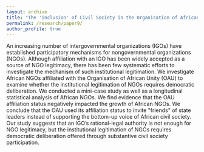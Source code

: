```yaml
---
layout: archive
title: "The 'Inclusion' of Civil Society in the Organisation of African Unity"
permalink: /research/paper9/
author_profile: true
---
```


An increasing number of intergovernmental organizations (IGOs) have established participatory mechanisms for nongovernmental organizations (NGOs). Although affiliation with an IGO has been widely accepted as a source of NGO legitimacy, there has been few systematic efforts to investigate the mechanism of such institutional legitimation. We investigate African NGOs affiliated with the Organisation of African Unity (OAU) to examine whether the institutional legitimation of NGOs requires democratic deliberation. We conducted a mini-case study as well as a longitudinal statistical analysis of African NGOs. We find evidence that the OAU affiliation status negatively impacted the growth of African NGOs. We conclude that the OAU used its affiliation status to invite "friends" of state leaders instead of supporting the bottom-up voice of African civil society. Our study suggests that an IGO’s rational-legal authority is not enough for NGO legitimacy, but the institutional legitimation of NGOs requires democratic deliberation offered through substantive civil society participation.
